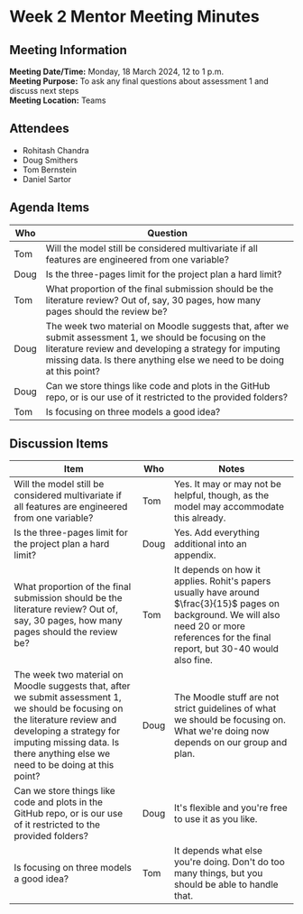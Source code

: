 # Week 2 Mentor Meeting Minutes
## Meeting Information
**Meeting Date/Time:** Monday, 18 March 2024, 12 to 1 p.m.  
**Meeting Purpose:** To ask any final questions about assessment 1 and discuss next steps  
**Meeting Location:** Teams  

## Attendees
- Rohitash Chandra
- Doug Smithers
- Tom Bernstein
- Daniel Sartor

## Agenda Items

Who | Question
---- | ----
Tom | Will the model still be considered multivariate if all features are engineered from one variable?
Doug | Is the three-pages limit for the project plan a hard limit?
Tom | What proportion of the final submission should be the literature review? Out of, say, 30 pages, how many pages should the review be?
Doug | The week two material on Moodle suggests that, after we submit assessment 1, we should be focusing on the literature review and developing a strategy for imputing missing data. Is there anything else we need to be doing at this point?
Doug | Can we store things like code and plots in the GitHub repo, or is our use of it restricted to the provided folders?
Tom | Is focusing on three models a good idea?

## Discussion Items

Item | Who | Notes |
---- | ---- | ----
Will the model still be considered multivariate if all features are engineered from one variable? | Tom | Yes. It may or may not be helpful, though, as the model may accommodate this already. 
Is the three-pages limit for the project plan a hard limit? | Doug | Yes. Add everything additional into an appendix.
What proportion of the final submission should be the literature review? Out of, say, 30 pages, how many pages should the review be? | Tom | It depends on how it applies. Rohit's papers usually have around $\frac{3}{15}$ pages on background. We will also need 20 or more references for the final report, but 30-40 would also fine.
The week two material on Moodle suggests that, after we submit assessment 1, we should be focusing on the literature review and developing a strategy for imputing missing data. Is there anything else we need to be doing at this point? | Doug | The Moodle stuff are not strict guidelines of what we should be focusing on. What we're doing now depends on our group and plan.
Can we store things like code and plots in the GitHub repo, or is our use of it restricted to the provided folders? | Doug | It's flexible and you're free to use it as you like.
Is focusing on three models a good idea? | Tom | It depends what else you're doing. Don't do too many things, but you should be able to handle that.